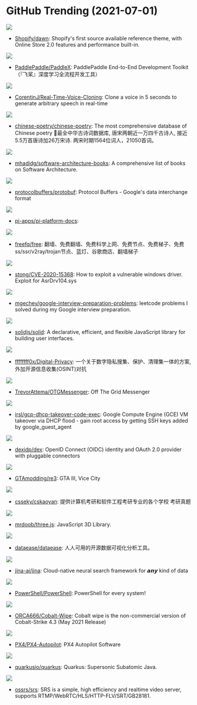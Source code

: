 # GitHub Trending (2021-07-01)

![](https://img.shields.io/badge/Liquid-New%20105-green?style=flat-square&logo=appveyor)
- [Shopify/dawn](https://github.com/Shopify/dawn): Shopify's first source available reference theme, with Online Store 2.0 features and performance built-in.

![](https://img.shields.io/badge/Python-New%2076-green?style=flat-square&logo=appveyor)
- [PaddlePaddle/PaddleX](https://github.com/PaddlePaddle/PaddleX): PaddlePaddle End-to-End Development Toolkit（『飞桨』深度学习全流程开发工具）

![](https://img.shields.io/badge/Python-New%20473-green?style=flat-square&logo=appveyor)
- [CorentinJ/Real-Time-Voice-Cloning](https://github.com/CorentinJ/Real-Time-Voice-Cloning): Clone a voice in 5 seconds to generate arbitrary speech in real-time

![](https://img.shields.io/badge/JavaScript-New%2077-green?style=flat-square&logo=appveyor)
- [chinese-poetry/chinese-poetry](https://github.com/chinese-poetry/chinese-poetry): The most comprehensive database of Chinese poetry 🧶最全中华古诗词数据库, 唐宋两朝近一万四千古诗人, 接近5.5万首唐诗加26万宋诗. 两宋时期1564位词人，21050首词。

![](https://img.shields.io/badge/none-New%20721-green?style=flat-square&logo=appveyor)
- [mhadidg/software-architecture-books](https://github.com/mhadidg/software-architecture-books): A comprehensive list of books on Software Architecture.

![](https://img.shields.io/badge/C%2B%2B-New%2030-green?style=flat-square&logo=appveyor)
- [protocolbuffers/protobuf](https://github.com/protocolbuffers/protobuf): Protocol Buffers - Google's data interchange format

![](https://img.shields.io/badge/none-New%20112-green?style=flat-square&logo=appveyor)
- [pi-apps/pi-platform-docs](https://github.com/pi-apps/pi-platform-docs): 

![](https://img.shields.io/badge/none-New%20244-green?style=flat-square&logo=appveyor)
- [freefq/free](https://github.com/freefq/free): 翻墙、免费翻墙、免费科学上网、免费节点、免费梯子、免费ss/ssr/v2ray/trojan节点、蓝灯、谷歌商店、翻墙梯子

![](https://img.shields.io/badge/C%2B%2B-New%2047-green?style=flat-square&logo=appveyor)
- [stong/CVE-2020-15368](https://github.com/stong/CVE-2020-15368): How to exploit a vulnerable windows driver. Exploit for AsrDrv104.sys

![](https://img.shields.io/badge/JavaScript-New%2049-green?style=flat-square&logo=appveyor)
- [mgechev/google-interview-preparation-problems](https://github.com/mgechev/google-interview-preparation-problems): leetcode problems I solved during my Google interview preparation.

![](https://img.shields.io/badge/TypeScript-New%20191-green?style=flat-square&logo=appveyor)
- [solidjs/solid](https://github.com/solidjs/solid): A declarative, efficient, and flexible JavaScript library for building user interfaces.

![](https://img.shields.io/badge/none-New%20282-green?style=flat-square&logo=appveyor)
- [ffffffff0x/Digital-Privacy](https://github.com/ffffffff0x/Digital-Privacy): 一个关于数字隐私搜集、保护、清理集一体的方案,外加开源信息收集(OSINT)对抗

![](https://img.shields.io/badge/C-New%2053-green?style=flat-square&logo=appveyor)
- [TrevorAttema/OTGMessenger](https://github.com/TrevorAttema/OTGMessenger): Off The Grid Messenger

![](https://img.shields.io/badge/Go-New%2044-green?style=flat-square&logo=appveyor)
- [irsl/gcp-dhcp-takeover-code-exec](https://github.com/irsl/gcp-dhcp-takeover-code-exec): Google Compute Engine (GCE) VM takeover via DHCP flood - gain root access by getting SSH keys added by google_guest_agent

![](https://img.shields.io/badge/Go-New%2034-green?style=flat-square&logo=appveyor)
- [dexidp/dex](https://github.com/dexidp/dex): OpenID Connect (OIDC) identity and OAuth 2.0 provider with pluggable connectors

![](https://img.shields.io/badge/C%2B%2B-New%20227-green?style=flat-square&logo=appveyor)
- [GTAmodding/re3](https://github.com/GTAmodding/re3): GTA III, Vice City

![](https://img.shields.io/badge/none-New%20169-green?style=flat-square&logo=appveyor)
- [csseky/cskaoyan](https://github.com/csseky/cskaoyan): 提供计算机考研和软件工程考研专业的各个学校 考研真题

![](https://img.shields.io/badge/JavaScript-New%20106-green?style=flat-square&logo=appveyor)
- [mrdoob/three.js](https://github.com/mrdoob/three.js): JavaScript 3D Library.

![](https://img.shields.io/badge/Java-New%20138-green?style=flat-square&logo=appveyor)
- [dataease/dataease](https://github.com/dataease/dataease): 人人可用的开源数据可视化分析工具。

![](https://img.shields.io/badge/Python-New%20271-green?style=flat-square&logo=appveyor)
- [jina-ai/jina](https://github.com/jina-ai/jina): Cloud-native neural search framework for 𝙖𝙣𝙮 kind of data

![](https://img.shields.io/badge/C%23-New%20415-green?style=flat-square&logo=appveyor)
- [PowerShell/PowerShell](https://github.com/PowerShell/PowerShell): PowerShell for every system!

![](https://img.shields.io/badge/PowerShell-New%2024-green?style=flat-square&logo=appveyor)
- [ORCA666/Cobalt-Wipe](https://github.com/ORCA666/Cobalt-Wipe): Cobalt wipe is the non-commercial version of Cobalt-Strike 4.3 (May 2021 Release)

![](https://img.shields.io/badge/C%2B%2B-New%2019-green?style=flat-square&logo=appveyor)
- [PX4/PX4-Autopilot](https://github.com/PX4/PX4-Autopilot): PX4 Autopilot Software

![](https://img.shields.io/badge/Java-New%2010-green?style=flat-square&logo=appveyor)
- [quarkusio/quarkus](https://github.com/quarkusio/quarkus): Quarkus: Supersonic Subatomic Java.

![](https://img.shields.io/badge/C%2B%2B-New%2073-green?style=flat-square&logo=appveyor)
- [ossrs/srs](https://github.com/ossrs/srs): SRS is a simple, high efficiency and realtime video server, supports RTMP/WebRTC/HLS/HTTP-FLV/SRT/GB28181.

